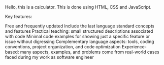 Hello, this is a  calculator. This is done using HTML, CSS and JavaScript.

Key features:

Free and frequently updated
Include the last language standard concepts and features
Practical teaching: small structured descriptions associated with code
Minimal code examples for showing just a specific feature or issue without digressing
Complementary language aspects: tools, coding conventions, project organization, and code optimization
Experience-based: many aspects, examples, and problems come from real-world cases faced during my work as software engineer
